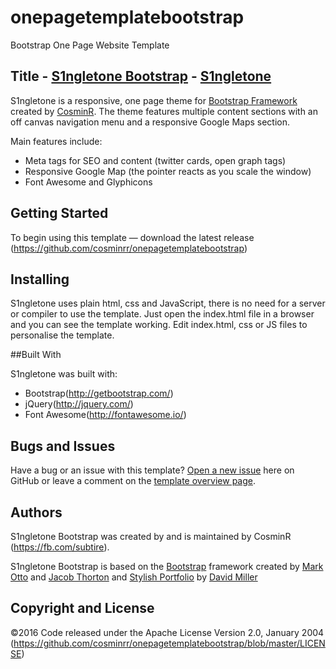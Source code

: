 # onepagetemplatebootstrap
Bootstrap One Page Website Template

## Title - [S1ngletone Bootstrap](https://github.com/cosminrr) - [S1ngletone](https://github.com/cosminrr/onepagetemplatebootstrap)

S1ngletone is a responsive, one page theme for [Bootstrap Framework](http://getbootstrap.com/) created by [CosminR](https://github.com/cosminrr). The theme features multiple content sections with an off canvas navigation menu and a responsive Google Maps section.

Main features include:

* Meta tags for SEO and content (twitter cards, open graph tags)
* Responsive Google Map (the pointer reacts as you scale the window)
* Font Awesome and Glyphicons

## Getting Started

To begin using this template — download the latest release (https://github.com/cosminrr/onepagetemplatebootstrap)

## Installing 

S1ngletone uses plain html, css and JavaScript, there is no need for a server or compiler to use the template. Just open the index.html file in a browser and you can see the template working. Edit index.html, css or JS files to personalise the template.

##Built With

S1ngletone was built with: 

* Bootstrap(http://getbootstrap.com/)
* jQuery(http://jquery.com/) 
* Font Awesome(http://fontawesome.io/)

## Bugs and Issues

Have a bug or an issue with this template? [Open a new issue](https://github.com/cosminrr/onepagetemplatebootstrap/issues) here on GitHub or leave a comment on the [template overview page](https://github.com/cosminrr/onepagetemplatebootstrap).

## Authors

S1ngletone Bootstrap was created by and is maintained by CosminR (https://fb.com/subtire).

S1ngletone Bootstrap is based on the [Bootstrap](http://getbootstrap.com/) framework created by [Mark Otto](https://twitter.com/mdo) and [Jacob Thorton](https://twitter.com/fat) and [Stylish Portfolio](http://startbootstrap.com/template-overviews/stylish-portfolio/) by [David Miller](http://davidmiller.io/)

## Copyright and License

©2016 Code released under the  Apache License Version 2.0, January 2004 (https://github.com/cosminrr/onepagetemplatebootstrap/blob/master/LICENSE)
